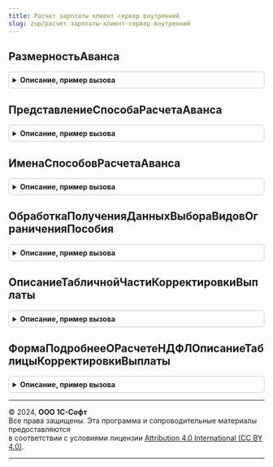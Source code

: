 ```yaml
---
title: Расчет зарплаты клиент сервер внутренний
slug: zup/расчет-зарплаты-клиент-сервер-внутренний
---
```



## РазмерностьАванса
<details style="margin: 1em 0; padding: 0.5em; border: 1px solid #ccc; border-radius: 6px;">

<summary style="font-weight: bold; cursor: pointer;">Описание, пример вызова</summary>

```bsl

////////////////////////////////////////////////////////////////////////////////
// Обслуживание полей аванса

Функция РазмерностьАванса(СпособРасчетаАванса) Экспорт
```

Пример вызова
```bsl
Результат = РасчетЗарплатыКлиентСерверВнутренний.РазмерностьАванса(СпособРасчетаАванса) 
```
</details>

## ПредставлениеСпособаРасчетаАванса
<details style="margin: 1em 0; padding: 0.5em; border: 1px solid #ccc; border-radius: 6px;">

<summary style="font-weight: bold; cursor: pointer;">Описание, пример вызова</summary>

```bsl

Функция ПредставлениеСпособаРасчетаАванса(СпособРасчетаАванса, СжатыйФормат) Экспорт
```

Пример вызова
```bsl
Результат = РасчетЗарплатыКлиентСерверВнутренний.ПредставлениеСпособаРасчетаАванса(СпособРасчетаАванса, СжатыйФормат) 
```
</details>

## ИменаСпособовРасчетаАванса
<details style="margin: 1em 0; padding: 0.5em; border: 1px solid #ccc; border-radius: 6px;">

<summary style="font-weight: bold; cursor: pointer;">Описание, пример вызова</summary>

```bsl

Функция ИменаСпособовРасчетаАванса() Экспорт
```

Пример вызова
```bsl
Результат = РасчетЗарплатыКлиентСерверВнутренний.ИменаСпособовРасчетаАванса() 
```
</details>

## ОбработкаПолученияДанныхВыбораВидовОграниченияПособия
<details style="margin: 1em 0; padding: 0.5em; border: 1px solid #ccc; border-radius: 6px;">

<summary style="font-weight: bold; cursor: pointer;">Описание, пример вызова</summary>

```bsl

Процедура ОбработкаПолученияДанныхВыбораВидовОграниченияПособия(ДанныеВыбора, Параметры, СтандартнаяОбработка) Экспорт
```

Пример вызова
```bsl
РасчетЗарплатыКлиентСерверВнутренний.ОбработкаПолученияДанныхВыбораВидовОграниченияПособия(ДанныеВыбора, Параметры, СтандартнаяОбработка) 
```
</details>

## ОписаниеТабличнойЧастиКорректировкиВыплаты
<details style="margin: 1em 0; padding: 0.5em; border: 1px solid #ccc; border-radius: 6px;">

<summary style="font-weight: bold; cursor: pointer;">Описание, пример вызова</summary>

```bsl

Функция ОписаниеТабличнойЧастиКорректировкиВыплаты() Экспорт
```

Пример вызова
```bsl
Результат = РасчетЗарплатыКлиентСерверВнутренний.ОписаниеТабличнойЧастиКорректировкиВыплаты() 
```
</details>

## ФормаПодробнееОРасчетеНДФЛОписаниеТаблицыКорректировкиВыплаты
<details style="margin: 1em 0; padding: 0.5em; border: 1px solid #ccc; border-radius: 6px;">

<summary style="font-weight: bold; cursor: pointer;">Описание, пример вызова</summary>

```bsl

Функция ФормаПодробнееОРасчетеНДФЛОписаниеТаблицыКорректировкиВыплаты() Экспорт
```

Пример вызова
```bsl
Результат = РасчетЗарплатыКлиентСерверВнутренний.ФормаПодробнееОРасчетеНДФЛОписаниеТаблицыКорректировкиВыплаты() 
```
</details>

---

© 2024, **ООО 1С-Софт**  
Все права защищены. Эта программа и сопроводительные материалы предоставляются  
в соответствии с условиями лицензии [Attribution 4.0 International (CC BY 4.0)](https://creativecommons.org/licenses/by/4.0/legalcode).

---
